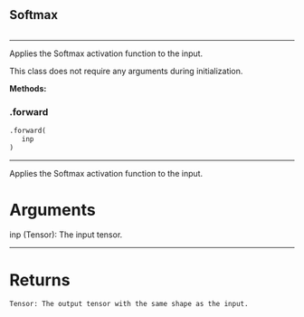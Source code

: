#


## Softmax
```python 

```


---
Applies the Softmax activation function to the input.

This class does not require any arguments during initialization.


**Methods:**


### .forward
```python
.forward(
   inp
)
```

---
Applies the Softmax activation function to the input.

# Arguments
inp (Tensor): The input tensor.

---
# Returns
    Tensor: The output tensor with the same shape as the input.

